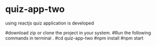 # quiz-app-two
using reactjs quiz application is developed

#download zip or clone the project in your system.
#Run the following commands in terminal .
#cd quiz-app-two
#npm install 
#npm start
